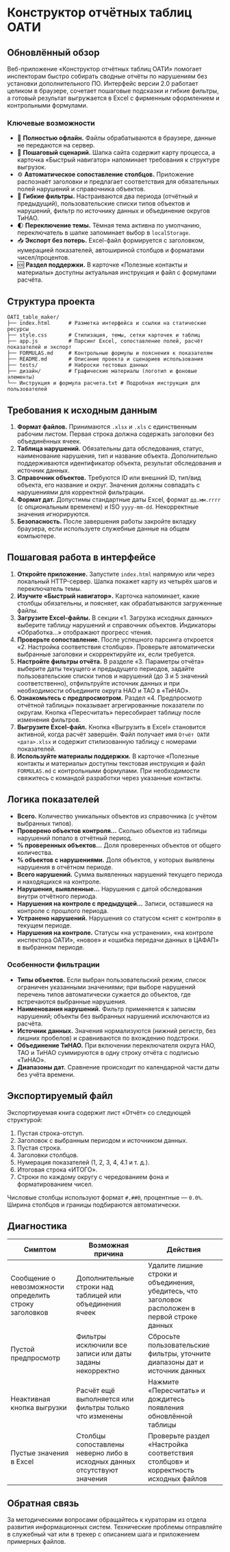 # Конструктор отчётных таблиц ОАТИ

## Обновлённый обзор

Веб-приложение «Конструктор отчётных таблиц ОАТИ» помогает инспекторам быстро собирать
сводные отчёты по нарушениям без установки дополнительного ПО. Интерфейс версии 2.0
работает целиком в браузере, сочетает пошаговые подсказки и гибкие фильтры, а готовый
результат выгружается в Excel с фирменным оформлением и контрольными формулами.

### Ключевые возможности

- 💾 **Полностью офлайн.** Файлы обрабатываются в браузере, данные не передаются на сервер.
- 🧭 **Пошаговый сценарий.** Шапка сайта содержит карту процесса, а карточка «Быстрый
  навигатор» напоминает требования к структуре выгрузок.
- ⚙️ **Автоматическое сопоставление столбцов.** Приложение распознаёт заголовки и предлагает
  соответствия для обязательных полей нарушений и справочника объектов.
- 🎯 **Гибкие фильтры.** Настраиваются два периода (отчётный и предыдущий), пользовательские
  списки типов объектов и нарушений, фильтр по источнику данных и объединение округов ТиНАО.
- 🌓 **Переключение темы.** Тёмная тема активна по умолчанию, переключатель в шапке запоминает
  выбор в `localStorage`.
- 📥 **Экспорт без потерь.** Excel-файл формируется с заголовком, нумерацией показателей,
  автошириной столбцов и форматами чисел/процентов.
- 🆘 **Раздел поддержки.** В карточке «Полезные контакты и материалы» доступны актуальная
  инструкция и файл с формулами расчёта.

## Структура проекта

```
OATI_table_maker/
├── index.html      # Разметка интерфейса и ссылки на статические ресурсы
├── style.css       # Стилизация, темы, сетки карточек и таблиц
├── app.js          # Парсинг Excel, сопоставление полей, расчёт показателей и экспорт
├── FORMULAS.md     # Контрольные формулы и пояснения к показателям
├── README.md       # Описание проекта и сценариев использования
├── tests/          # Наброски тестовых данных
├── дизайн/         # Графические материалы (логотип и фоновые элементы)
└── Инструкция и формула расчета.txt # Подробная инструкция для пользователей
```

## Требования к исходным данным

1. **Формат файлов.** Принимаются `.xlsx` и `.xls` с единственным рабочим листом. Первая
   строка должна содержать заголовки без объединённых ячеек.
2. **Таблица нарушений.** Обязательны дата обследования, статус, наименование нарушения,
   тип и название объекта. Дополнительно поддерживаются идентификатор объекта, результат
   обследования и источник данных.
3. **Справочник объектов.** Требуются ID или внешний ID, тип/вид объекта, его название и
   округ. Значения должны совпадать с нарушениями для корректной фильтрации.
4. **Формат дат.** Допустимы стандартные даты Excel, формат `дд.мм.гггг` (с опциональным
   временем) и ISO `yyyy-mm-dd`. Некорректные значения игнорируются.
5. **Безопасность.** После завершения работы закройте вкладку браузера, если используете
   служебные данные на общем компьютере.

## Пошаговая работа в интерфейсе

1. **Откройте приложение.** Запустите `index.html` напрямую или через локальный HTTP-сервер.
   Шапка покажет карту из четырёх шагов и переключатель темы.
2. **Изучите «Быстрый навигатор».** Карточка напоминает, какие столбцы обязательны, и
   поясняет, как обрабатываются загруженные файлы.
3. **Загрузите Excel-файлы.** В секции «1. Загрузка исходных данных» выберите таблицу
   нарушений и справочник объектов. Индикаторы «Обработка…» отображают прогресс чтения.
4. **Проверьте сопоставление.** После успешного парсинга откроется «2. Настройка
   соответствия столбцов». Проверьте автоматически выбранные заголовки и скорректируйте их,
   если требуется.
5. **Настройте фильтры отчёта.** В разделе «3. Параметры отчёта» выберите даты текущего и
   предыдущего периодов, задайте пользовательские списки типов и нарушений (до 3 и 5
   значений соответственно), отфильтруйте источник данных и при необходимости объедините
   округа НАО и ТАО в «ТиНАО».
6. **Ознакомьтесь с предпросмотром.** Раздел «4. Предпросмотр отчётной таблицы» показывает
   агрегированные показатели по округам. Кнопка «Пересчитать» пересобирает таблицу после
   изменения фильтров.
7. **Выгрузите Excel-файл.** Кнопка «Выгрузить в Excel» становится активной, когда расчёт
   завершён. Файл получает имя `Отчёт ОАТИ <дата>.xlsx` и содержит стилизованную таблицу с
   номерами показателей.
8. **Используйте материалы поддержки.** В карточке «Полезные контакты и материалы» доступны
   текстовая инструкция и файл `FORMULAS.md` с контрольными формулами. При необходимости
   свяжитесь с командой разработки через указанные контакты.

## Логика показателей

- **Всего.** Количество уникальных объектов из справочника (с учётом выбранных типов).
- **Проверено объектов контроля…** Сколько объектов из таблицы нарушений попало в отчётный
  период.
- **% проверенных объектов…** Доля проверенных объектов от общего количества.
- **% объектов с нарушениями.** Доля объектов, у которых выявлены нарушения в отчётном
  периоде.
- **Всего нарушений.** Сумма выявленных нарушений текущего периода и находящихся на контроле.
- **Нарушения, выявленные…** Нарушения с датой обследования внутри отчётного периода.
- **Нарушения на контроле с предыдущей…** Записи, оставшиеся на контроле с прошлого периода.
- **Устранено нарушений.** Нарушения со статусом «снят с контроля» в текущем периоде.
- **Нарушения на контроле.** Статусы «на устранении», «на контроле инспектора ОАТИ», «новое»
  и «ошибка передачи данных в ЦАФАП» в выбранном периоде.

### Особенности фильтрации

- **Типы объектов.** Если выбран пользовательский режим, список ограничен указанными
  значениями; при выборе нарушений перечень типов автоматически сужается до объектов, где
  встречаются выбранные нарушения.
- **Наименования нарушений.** Фильтр применяется к записям нарушений; объекты без выбранных
  нарушений исключаются из расчёта.
- **Источник данных.** Значения нормализуются (нижний регистр, без лишних пробелов) и
  сравниваются по вхождению подстроки.
- **Объединение ТиНАО.** При включении переключателя округа НАО, ТАО и ТиНАО суммируются в
  одну строку отчёта с подписью «ТиНАО».
- **Диапазоны дат.** Сравнение происходит по календарной части даты без учёта времени.

## Экспортируемый файл

Экспортируемая книга содержит лист «Отчёт» со следующей структурой:

1. Пустая строка-отступ.
2. Заголовок с выбранным периодом и источником данных.
3. Пустая строка.
4. Заголовки столбцов.
5. Нумерация показателей (1, 2, 3, 4, 4.1 и т. д.).
6. Итоговая строка «ИТОГО».
7. Строки по каждому округу с чередованием фона и форматированием чисел.

Числовые столбцы используют формат `#,##0`, процентные — `0.0%`. Ширина столбцов и границы
подбираются автоматически.

## Диагностика

| Симптом | Возможная причина | Действия |
|---------|-------------------|----------|
| Сообщение о невозможности определить строку заголовков | Дополнительные строки над таблицей или объединения ячеек | Удалите лишние строки и объединения, убедитесь, что заголовок расположен в первой строке данных |
| Пустой предпросмотр | Фильтры исключили все записи или даты заданы некорректно | Сбросьте пользовательские фильтры, уточните диапазоны дат и источник данных |
| Неактивная кнопка выгрузки | Расчёт ещё выполняется или фильтры только что изменены | Нажмите «Пересчитать» и дождитесь появления обновлённой таблицы |
| Пустые значения в Excel | Столбцы сопоставлены неверно либо в исходных данных отсутствуют значения | Проверьте раздел «Настройка соответствия столбцов» и корректность исходных файлов |

## Обратная связь

За методическими вопросами обращайтесь к кураторам из отдела развития информационных
систем. Технические проблемы отправляйте в служебный чат или в трекер с описанием шага и
приложением примерных файлов.
